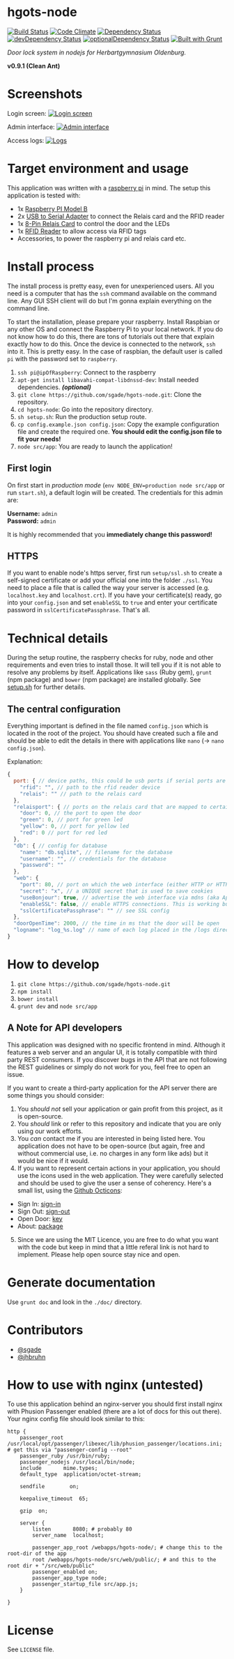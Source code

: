 # hgots-node

[![Build Status](https://travis-ci.org/sgade/hgots-node.svg)](https://travis-ci.org/sgade/hgots-node)
[![Code Climate](https://codeclimate.com/github/sgade/hgots-node.png)](https://codeclimate.com/github/sgade/hgots-node)
[![Dependency Status](https://david-dm.org/sgade/hgots-node.svg)](https://david-dm.org/sgade/hgots-node)
[![devDependency Status](https://david-dm.org/sgade/hgots-node/dev-status.svg)](https://david-dm.org/sgade/hgots-node#info=devDependencies)
[![optionalDependency Status](https://david-dm.org/sgade/hgots-node/optional-status.svg)](https://david-dm.org/sgade/hgots-node#info=optionalDependencies)
[![Built with Grunt](https://cdn.gruntjs.com/builtwith.png)](http://gruntjs.com/)

*Door lock system in nodejs for Herbartgymnasium Oldenburg.*

**v0.9.1 (Clean Ant)**

# Screenshots

Login screen: [![Login screen](README-assets/login.png)](README-assets/login.png)

Admin interface: [![Admin interface](README-assets/admin.png)](README-assets/admin.png)

Access logs: [![Logs](README-assets/logs.png)](README-assets/logs.png)

# Target environment and usage

This application was written with a [raspberry pi](http://www.raspberrypi.org/) in mind.
The setup this application is tested with:

- 1x [Raspberry PI Model B](http://www.amazon.de/Raspberry-Pi-RBCA000-Mainboard-1176JZF-S/dp/B008PT4GGC/ref=sr_1_1?ie=UTF8&qid=1401914154&sr=8-1&keywords=raspberry+pi)
- 2x [USB to Serial Adapter](http://www.pollin.de/shop/dt/NTY5ODcyOTk-/Computer_und_Zubehoer/Hardware/Kabel_Stecker_Adapter/USB_Adapterkabel_auf_Seriell.html) to connect the Relais card and the RFID reader
- 1x [8-Pin Relais Card](http://www.conrad.de/ce/de/product/197720/Conrad-8fach-Relaiskarte-Baustein-12-24-VDC-8-Relaisausgaenge) to control the door and the LEDs
- 1x [RFID Reader](http://www.pollin.de/shop/dt/NzQ3OTgxOTk-/Bausaetze_Module/Bausaetze/Bausatz_RFID_Reader.html) to allow access via RFID tags
- Accessories, to power the raspberry pi and relais card etc.

# Install process

The install process is pretty easy, even for unexperienced users. All you need is a computer that has the `ssh` command available on the command line. Any GUI SSH client will do but I'm gonna explain everything on the command line.

To start the installation, please prepare your raspberry. Install Raspbian or any other OS and connect the Raspberry Pi to your local network. If you do not know how to do this, there are tons of tutorials out there that explain exactly how to do this.
Once the device is connected to the network, `ssh` into it. This is pretty easy. In the case of raspbian, the default user is called `pi` with the password set to `raspberry`.

1. `ssh pi@ipOfRaspberry`: Connect to the raspberry
2. `apt-get install libavahi-compat-libdnssd-dev`: Install needed dependencies. ___(optional)___
3. `git clone https://github.com/sgade/hgots-node.git`: Clone the repository.
4. `cd hgots-node`: Go into the repository directory.
5. `sh setup.sh`: Run the production setup route.
6. `cp config.example.json config.json`: Copy the example configuration file and create the required one. **You should edit the config.json file to fit your needs!**
7. `node src/app`: You are ready to launch the application!

## First login

On first start in *production mode* (`env NODE_ENV=production node src/app` or run `start.sh`), a default login will be created. The credentials for this admin are:

**Username:** `admin`<br>
**Password:** `admin`

It is highly recommended that you **immediately change this password!**

## HTTPS

If you want to enable node's https server, first run `setup/ssl.sh` to create a self-signed certificate or add your official one into the folder `./ssl`. You need to place a file that is called the way your server is accessed (e.g. `localhost.key` and `localhost.crt`).
If you have your certificate(s) ready, go into your `config.json` and set `enableSSL` to `true` and enter your certificate password in `sslCertificatePassphrase`. That's all.

# Technical details

During the setup routine, the raspberry checks for ruby, node and other requirements and even tries to install those. It will tell you if it is not able to resolve any problems by itself.
Applications like `sass` (Ruby gem), `grunt` (npm package) and `bower` (npm package) are installed globally. See [setup.sh](https://github.com/sgade/hgots-node/blob/master/setup.sh) for further details.

## The central configuration

Everything important is defined in the file named `config.json` which is located in the root of the project. You should have created such a file and should be able to edit the details in there with applications like `nano` (-> `nano config.json`).

Explanation:
```javascript
{
  port: { // device paths, this could be usb ports if serial ports are forwarded via usb to serial adapters
    "rfid": "", // path to the rfid reader device
    "relais": "" // path to the relais card
  },
  "relaisport": { // ports on the relais card that are mapped to certain functions:
    "door": 0, // the port to open the door
    "green": 0, // port for green led
    "yellow": 0, // port for yellow led
    "red": 0 // port for red led
  },
  "db": { // config for database
    "name": "db.sqlite", // filename for the database
    "username": "", // credentials for the database
    "password": ""
  },
  "web": {
    "port": 80, // port on which the web interface (either HTTP or HTTPS) is running
    "secret": "x", // a UNIQUE secret that is used to save cookies
    "useBonjour": true, // advertise the web interface via mdns (aka Apple's "Bonjour")
    "enableSSL": false, // enable HTTPS connections. This is working but might be difficult to use. See README for config help.
    "sslCertificatePassphrase": "" // see SSL config
  },
  "doorOpenTime": 2000, // the time in ms that the door will be open
  "logname": "log_%s.log" // name of each log placed in the /logs directory. %s is the current date (yyyy.mm.dd).
}
```


# How to develop

1. `git clone https://github.com/sgade/hgots-node.git`
2. `npm install`
3. `bower install`
4. `grunt dev` and `node src/app`

## A Note for API developers

This application was designed with no specific frontend in mind. Although it features a web server and an angular UI, it is totally compatible with third party REST consumers. If you discover bugs in the API that are not following the REST guidelines or simply do not work for you, feel free to open an issue.

If you want to create a third-party application for the API server there are some things you should consider:

1. You *should not* sell your application or gain profit from this project, as it is open-source.
2. You *should* link or refer to this repository and indicate that you are only using our work efforts.
3. You *can* contact me if you are interested in being listed here. You application does not have to be open-source (but again, free and without commercial use, i.e. no charges in any form like ads) but it would be nice if it would.
4. If you want to represent certain actions in your application, you should use the icons used in the web application. They were carefully selected and should be used to give the user a sense of coherency. Here's a small list, using the [Github Octicons](https://octicons.github.com/):
  - Sign In: [sign-in](https://octicons.github.com/icon/sign-in/)
  - Sign Out: [sign-out](https://octicons.github.com/icon/sign-out/)
  - Open Door: [key](https://octicons.github.com/icon/key/)
  - About: [package](https://octicons.github.com/icon/package/)
5. Since we are using the MIT Licence, you are free to do what you want with the code but keep in mind that a little referal link is not hard to implement. Please help open source stay nice and open.

# Generate documentation

Use `grunt doc` and look in the `./doc/` directory.

# Contributors
* [@sgade](https://github.com/sgade)
* [@jhbruhn](https://github.com/jhbruhn)

# How to use with nginx (untested)

To use this application behind an nginx-server you should first install nginx with Phusion Passenger enabled (there are a lot of docs for this out there). Your nginx config file should look similar to this:
```
http {
    passenger_root /usr/local/opt/passenger/libexec/lib/phusion_passenger/locations.ini; # get this via "passenger-config --root"
    passenger_ruby /usr/bin/ruby;
    passenger_nodejs /usr/local/bin/node;
    include       mime.types;
    default_type  application/octet-stream;

    sendfile        on;

    keepalive_timeout  65;

    gzip  on;

    server {
        listen       8080; # probably 80
        server_name  localhost;

        passenger_app_root /webapps/hgots-node/; # change this to the root-dir of the app
        root /webapps/hgots-node/src/web/public/; # and this to the root dir + "/src/web/public"
        passenger_enabled on;
        passenger_app_type node;
        passenger_startup_file src/app.js;  
    }

}

```

# License

See `LICENSE` file.
